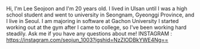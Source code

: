 Hi, I'm Lee Seojoon and I'm 20 years old.
I lived in Ulsan until I was a high school student and went to university in Seongnam, Gyeonggi Province, and I live in Seoul.
I am majoring in software at Gachon University
I started working out at the gym after I came to college, so I've been working hard steadily.
Ask me if you have any questions about me!
INSTAGRAM : https://instagram.com/seojun_1003?igshid=NzZlODBkYWE4Ng==
